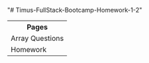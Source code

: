 "# Timus-FullStack-Bootcamp-Homework-1-2" 
<table style="width:100%">
    <tr>
    <th>Pages</th>
    </tr>
    <tr>
    <td>Array Questions</td>
    </tr>
    <tr>
    <td>Homework</td>
    </tr>
    </table>